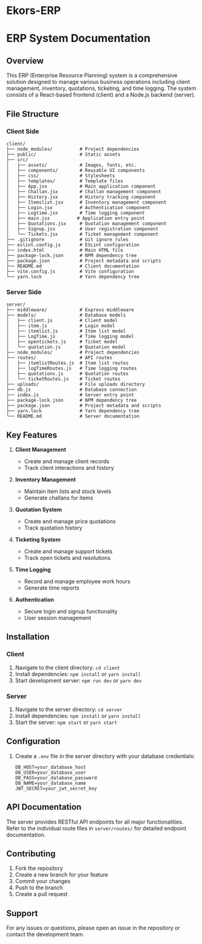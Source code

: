 # Ekors-ERP
# ERP System Documentation

## Overview
This ERP (Enterprise Resource Planning) system is a comprehensive solution designed to manage various business operations including client management, inventory, quotations, ticketing, and time logging. The system consists of a React-based frontend (client) and a Node.js backend (server).

## File Structure

### Client Side
```
client/
├── node_modules/          # Project dependencies
├── public/                # Static assets
├── src/
│   ├── assets/            # Images, fonts, etc.
│   ├── components/        # Reusable UI components
│   ├── css/               # Stylesheets
│   ├── templates/         # Template files
│   ├── App.jsx            # Main application component
│   ├── Challan.jsx        # Challan management component
│   ├── History.jsx        # History tracking component
│   ├── Itemslist.jsx      # Inventory management component
│   ├── Login.jsx          # Authentication component
│   ├── Logtime.jsx        # Time logging component
│   ├── main.jsx          # Application entry point
│   ├── Quotations.jsx     # Quotation management component
│   ├── Signup.jsx         # User registration component
│   └── Tickets.jsx        # Ticket management component
├── .gitignore             # Git ignore rules
├── eslint.config.js       # ESLint configuration
├── index.html             # Main HTML file
├── package-lock.json      # NPM dependency tree
├── package.json           # Project metadata and scripts
├── README.md              # Client documentation
├── vite.config.js         # Vite configuration
└── yarn.lock              # Yarn dependency tree
```

### Server Side
```
server/
├── middleware/            # Express middleware
├── models/                # Database models
│   ├── client.js          # Client model
│   ├── item.js            # Login model
│   ├── itemlist.js        # Item list model
│   ├── LogTime.js         # Time logging model
│   ├── opentickets.js     # Ticket model
│   └── quotation.js       # Quotation model
├── node_modules/          # Project dependencies
├── routes/                # API routes
│   ├── itemlistRoutes.js  # Item list routes
│   ├── logTimeRoutes.js   # Time logging routes
│   ├── quotations.js      # Quotation routes
│   └── ticketRoutes.js    # Ticket routes
├── uploads/               # File uploads directory
├── db.js                  # Database connection
├── index.js               # Server entry point
├── package-lock.json      # NPM dependency tree
├── package.json           # Project metadata and scripts
├── yarn.lock              # Yarn dependency tree
└── README.md              # Server documentation
```

## Key Features

1. **Client Management**
   - Create and manage client records
   - Track client interactions and history

2. **Inventory Management**
   - Maintain item lists and stock levels
   - Generate challans for items

3. **Quotation System**
   - Create and manage price quotations
   - Track quotation history

4. **Ticketing System**
   - Create and manage support tickets
   - Track open tickets and resolutions

5. **Time Logging**
   - Record and manage employee work hours
   - Generate time reports

6. **Authentication**
   - Secure login and signup functionality
   - User session management

## Installation

### Client
1. Navigate to the client directory: `cd client`
2. Install dependencies: `npm install` or `yarn install`
3. Start development server: `npm run dev` or `yarn dev`

### Server
1. Navigate to the server directory: `cd server`
2. Install dependencies: `npm install` or `yarn install`
3. Start the server: `npm start` or `yarn start`

## Configuration

1. Create a `.env` file in the server directory with your database credentials:
   ```
   DB_HOST=your_database_host
   DB_USER=your_database_user
   DB_PASS=your_database_password
   DB_NAME=your_database_name
   JWT_SECRET=your_jwt_secret_key
   ```

## API Documentation

The server provides RESTful API endpoints for all major functionalities. Refer to the individual route files in `server/routes/` for detailed endpoint documentation.

## Contributing

1. Fork the repository
2. Create a new branch for your feature
3. Commit your changes
4. Push to the branch
5. Create a pull request

## Support

For any issues or questions, please open an issue in the repository or contact the development team.